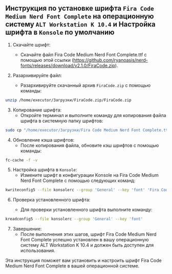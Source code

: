 ## Инструкция по установке шрифта `Fira Code Medium Nerd Font Complete` на операционную систему `ALT Workstation K 10.4` и Настройка шрифта в `Konsole` по умолчанию

1. Скачайте шрифт:
   - Скачайте файл Fira Code Medium Nerd Font Complete.ttf с помощью этой ссылки (https://github.com/ryanoasis/nerd-fonts/releases/download/v2.1.0/FiraCode.zip).

2. Разархивируйте файл:
   - Разархивируйте скачанный архив `FiraCode.zip` с помощью команды:

```bash
unzip /home/executor/Загрузки/FiraCode.zip/FiraCode.zip
```

3. Копирование шрифта:
   - Откройте терминал и выполните команду для копирования файла шрифта в системную папку шрифтов:

```bash
sudo cp "/home/executor/Загрузки/Fira Code Medium Nerd Font Complete.ttf" /usr/share/fonts/
```

4. Обновление кэша шрифтов:
   - После копирования файла, обновите кэш шрифтов с помощью команды:

```bash
fc-cache -f -v
```
5. Настройка шрифта в `Konsole`:
   - Измените шрифт в конфигурации Konsole на Fira Code Medium Nerd Font Complete с помощью следующих команд:

```bash
kwriteconfig5 --file konsolerc --group 'General' --key 'font' 'Fira Code Medium Nerd Font Complete,12,-1,5,50,0,0,0,0,0'
```
6. Проверка установленного шрифта:
      
   - Для проверки установленного шрифта выполните команду:

```bash
kreadconfig5 --file konsolerc --group 'General' --key 'font'
```

7. Завершение:
   - После выполнения этих шагов, шрифт Fira Code Medium Nerd Font Complete успешно установлен в вашу операционную систему ALT Workstation K 10.4 и должен быть доступен для использования.

Эта инструкция поможет вам установить и настроить шрифт Fira Code Medium Nerd Font Complete в вашей операционной системе. 